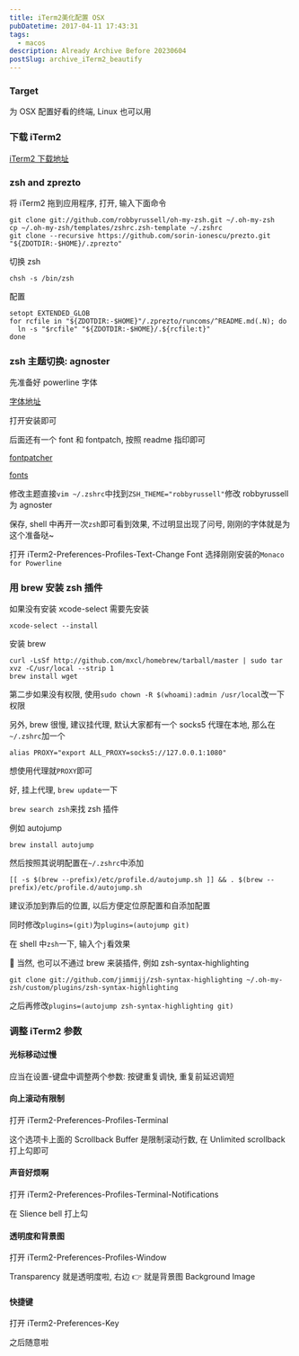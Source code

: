 ```yaml
---
title: iTerm2美化配置 OSX
pubDatetime: 2017-04-11 17:43:31
tags:
  - macos
description: Already Archive Before 20230604
postSlug: archive_iTerm2_beautify
---
```


### Target

为 OSX 配置好看的终端, Linux 也可以用

<!--more-->

### 下载 iTerm2

[iTerm2 下载地址](http://www.iterm2.com/#/section/downloads)

### zsh and zprezto

将 iTerm2 拖到应用程序, 打开, 输入下面命令

```
git clone git://github.com/robbyrussell/oh-my-zsh.git ~/.oh-my-zsh
cp ~/.oh-my-zsh/templates/zshrc.zsh-template ~/.zshrc
git clone --recursive https://github.com/sorin-ionescu/prezto.git "${ZDOTDIR:-$HOME}/.zprezto"
```

切换 zsh

`chsh -s /bin/zsh`

配置

```
setopt EXTENDED_GLOB
for rcfile in "${ZDOTDIR:-$HOME}"/.zprezto/runcoms/^README.md(.N); do
  ln -s "$rcfile" "${ZDOTDIR:-$HOME}/.${rcfile:t}"
done
```

### zsh 主题切换: agnoster

先准备好 powerline 字体

[字体地址](https://github.com/supermarin/powerline-fonts/blob/bfcb152306902c09b62be6e4a5eec7763e46d62d/Monaco/Monaco%20for%20Powerline.otf)

打开安装即可

后面还有一个 font 和 fontpatch, 按照 readme 指印即可

[fontpatcher](https://github.com/powerline/fontpatcher)

[fonts](https://github.com/powerline/fonts)

修改主题直接`vim ~/.zshrc`中找到`ZSH_THEME="robbyrussell"`修改 robbyrussell 为 agnoster

保存, shell 中再开一次`zsh`即可看到效果, 不过明显出现了问号, 刚刚的字体就是为这个准备哒~

打开 iTerm2-Preferences-Profiles-Text-Change Font 选择刚刚安装的`Monaco for Powerline`

### 用 brew 安装 zsh 插件

如果没有安装 xcode-select 需要先安装

`xcode-select --install`

安装 brew

```
curl -LsSf http://github.com/mxcl/homebrew/tarball/master | sudo tar xvz -C/usr/local --strip 1
brew install wget
```

第二步如果没有权限, 使用`sudo chown -R $(whoami):admin /usr/local`改一下权限

另外, brew 很慢, 建议挂代理, 默认大家都有一个 socks5 代理在本地, 那么在`~/.zshrc`加一个

`alias PROXY="export ALL_PROXY=socks5://127.0.0.1:1080"`

想使用代理就`PROXY`即可

好, 挂上代理, `brew update`一下

`brew search zsh`来找 zsh 插件

例如 autojump

`brew install autojump`

然后按照其说明配置在`~/.zshrc`中添加

```
[[ -s $(brew --prefix)/etc/profile.d/autojump.sh ]] && . $(brew --prefix)/etc/profile.d/autojump.sh
```

建议添加到靠后的位置, 以后方便定位原配置和自添加配置

同时修改`plugins=(git)`为`plugins=(autojump git)`

在 shell 中`zsh`一下, 输入个`j`看效果

 当然, 也可以不通过 brew 来装插件, 例如 zsh-syntax-highlighting

```
git clone git://github.com/jimmijj/zsh-syntax-highlighting ~/.oh-my-zsh/custom/plugins/zsh-syntax-highlighting
```

之后再修改`plugins=(autojump zsh-syntax-highlighting git)`

### 调整 iTerm2 参数

#### 光标移动过慢

应当在设置-键盘中调整两个参数: 按键重复调快, 重复前延迟调短

#### 向上滚动有限制

打开 iTerm2-Preferences-Profiles-Terminal

这个选项卡上面的 Scrollback Buffer 是限制滚动行数, 在 Unlimited scrollback 打上勾即可

#### 声音好烦啊

打开 iTerm2-Preferences-Profiles-Terminal-Notifications

在 Slience bell 打上勾

#### 透明度和背景图

打开 iTerm2-Preferences-Profiles-Window

Transparency 就是透明度啦, 右边 👉 就是背景图 Background Image

#### 快捷键

打开 iTerm2-Preferences-Key

之后随意啦
